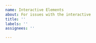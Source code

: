 ```yaml
---
name: Interactive Elements
about: For issues with the interactive
title: ''
labels: ''
assignees: ''

---
```



